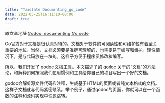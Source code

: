 ```yaml
---
title: "Tanslate Documenting_go_code"
date: 2022-05-25T16:11:10+08:00
draft: true
---
```


原文章地址
[Godoc: documenting Go code](https://go.dev/blog/godoc)


Go官方对于文档是很认真对待的。文档对于软件的可阅读性和可维护性有着至关重要的地位。当然，文档必须要是准确可理解的，也需要易于编写和维护。理性情况下，是与代码放在一块的。这样子方便于程序员修改和编写。

所以，我们开发了 godoc 文档工具。本文描述了的 godoc 关于的“文档”的方法论，和解释如何按照我们使用惯例和工具给你自己的项目写出一个好的文档。

godoc会解析源文件代码和注释，生成基于HTML的页面或者纯文本格式的文档。这样子文档就与代码紧密联系。举个例子，通过godoc的页面，你就可以在一个函数的注释和源码实现中快速跳转。


